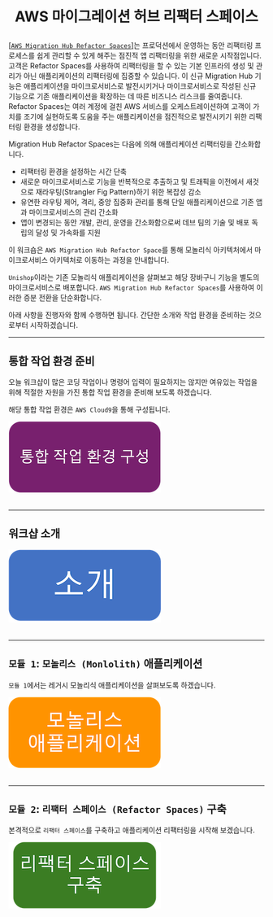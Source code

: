 # <p align="center">AWS 마이그레이션 허브 리팩터 스페이스</p>
[[`AWS Migration Hub Refactor Spaces`]](https://aws.amazon.com/ko/migration-hub/features/)는 프로덕션에서 운영하는 동안 리팩터링 프로세스를 쉽게 관리할 수 있게 해주는 점진적 앱 리팩터링을 위한 새로운 시작점입니다. 고객은 Refactor Spaces를 사용하여 리팩터링을 할 수 있는 기본 인프라의 생성 및 관리가 아닌 애플리케이션의 리팩터링에 집중할 수 있습니다. 이 신규 Migration Hub 기능은 애플리케이션을 마이크로서비스로 발전시키거나 마이크로서비스로 작성된 신규 기능으로 기존 애플리케이션을 확장하는 데 따른 비즈니스 리스크를 줄여줍니다. Refactor Spaces는 여러 계정에 걸친 AWS 서비스를 오케스트레이션하여 고객이 가치를 조기에 실현하도록 도움을 주는 애플리케이션을 점진적으로 발전시키기 위한 리팩터링 환경을 생성합니다.

Migration Hub Refactor Spaces는 다음에 의해 애플리케이션 리팩터링을 간소화합니다.

* 리팩터링 환경을 설정하는 시간 단축 
* 새로운 마이크로서비스로 기능을 반복적으로 추출하고 및 트래픽을 이전에서 새것으로 재라우팅(Strangler Fig Pattern)하기 위한 복잡성 감소
* 유연한 라우팅 제어, 격리, 중앙 집중화 관리를 통해 단일 애플리케이션으로 기존 앱과 마이크로서비스의 관리 간소화
* 앱이 변경되는 동안 개발, 관리, 운영을 간소화함으로써 데브 팀의 기술 및 배포 독립의 달성 및 가속화를 지원

이 워크숍은 `AWS Migration Hub Refactor Space`를 통해 모놀리식 아키텍처에서 마이크로서비스 아키텍처로 이동하는 과정을 안내합니다.

`Unishop`이라는 기존 모놀리식 애플리케이션을 살펴보고 해당 장바구니 기능을 별도의 마이크로서비스로 배포합니다. `AWS Migration Hub Refactor Spaces`를 사용하여 이러한 증분 전환을 단순화합니다.

아래 사항을 진행자와 함께 수행하면 됩니다. 간단한 소개와 작업 환경을 준비하는 것으로부터 시작하겠습니다.

---

## 통합 작업 환경 준비
오늘 워크샵이 많은 코딩 작업이나 명령어 입력이 필요하지는 않지만 여유있는 작업을 위해 적절한 자원을 가진 통합 작업 환경을 준비해 보도록 하겠습니다.

해당 통합 작업 환경은 `AWS Cloud9`을 통해 구성됩니다.

[![통합 작업 환경 준비](docs/images/button-cloud9-setup.png)](docs/cloud9-setup.md "통합 작업 환경 준비")
<br></br>

---

## 워크샵 소개

[![소개](docs/images/button-introduction.png)](docs/introduction.md "소개")
<br></br>

---

## `모듈 1`: `모놀리스 (Monlolith)` 애플리케이션

`모듈 1`에서는 레거시 모놀리식 애플리케이션을 살펴보도록 하겠습니다. 

[![소개](docs/images/button-monolith-application.png)](docs/monolith-application.md "소개")
<br></br>

---

## `모듈 2`: `리팩터 스페이스 (Refactor Spaces)` 구축

본격적으로 `리팩터 스페이스`를 구축하고 애플리케이션 리팩터링을 시작해 보겠습니다.

[![리팩터 스케이스 구축](docs/images/button-configure-refactor-spaces.png)](docs/configure-refactor-spaces.md "리팩터 스페이스 구축")
<br></br>
